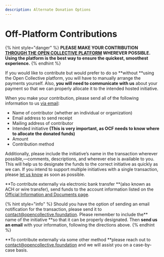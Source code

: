 ```yaml
---
description: Alternate Donation Options
---
```


# Off-Platform Contributions

{% hint style="danger" %}
**PLEASE MAKE YOUR CONTRIBUTION **[**THROUGH THE OPEN COLLECTIVE PLATFORM**](https://docs.opencollective.foundation/how-it-works/financial-contributions)** WHEREVER POSSIBLE. Using the platform is the best way to ensure the quickest, smoothest experience.**
{% endhint %}

If you would like to contribute but would prefer to do so **without **using the Open Collective platform, you will have to manually arrange the payments yourself. Also, **you will need to communicate with us** about your payment so that we can properly allocate it to the intended hosted initiative.&#x20;

When you make your contribution, please send all of the following information to us [via email](mailto:contact@opencollective.foundation):

* Name of contributor (whether an individual or organization)
* Email address to send receipt
* Mailing address of contributor
* Intended initiative **(This is very important, as OCF needs to know where to allocate the donated funds)**
* Amount
* Contribution method

Additionally, please include the initiative’s name in the transaction wherever possible,—comments, descriptions, and wherever else is available to you. This will help us to designate the funds to the correct initiative as quickly as we can. If you intend to support multiple initiatives with a single transaction, please [let us know](mailto:contact@opencollective.foundation) as soon as possible.

**To contribute externally via electronic bank transfer **(also known as ACH or wire transfer), send funds to the account information listed on the [Official Information and Documents page](https://docs.opencollective.foundation/about/official-info).

{% hint style="info" %}
Should you have the option of sending an email notification for the transaction, please send it to [contact@opencollective.foundation](mailto:contact@opencollective.foundation). Please remember to include the** name of the initiative **so that it can be properly designated. Then **send us an email** with your information, following the directions above.
{% endhint %}

**To contribute externally via some other method **please reach out to [contact@opencollective.foundation](mailto:contact@opencollective.foundation) and we will assist you on a case-by-case basis.
